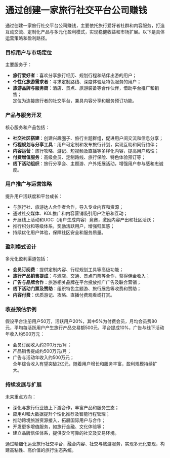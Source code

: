 # 通过创建一家旅行社交平台公司赚钱
通过创建一家旅行社交平台公司赚钱，主要依托旅行爱好者社群和内容服务，打造互动交流、定制化产品与多元化盈利模式，实现稳健收益和市场扩展。以下是具体运营策略和盈利路径。

### 目标用户与市场定位  
主要服务于：  
* **旅行爱好者**：喜欢分享旅行经历、规划行程和结伴出游的用户；  
* **个性化旅游需求者**：寻求定制路线、深度体验及特色服务的用户；  
* **旅游品牌与服务商**：酒店、景点、旅游装备等合作伙伴，借助平台推广和销售；  
定位为连接旅行者的社交平台，兼具内容分享和服务预订功能。

### 产品与服务开发  
核心服务和产品包括：  
* **社交社区搭建**：创建兴趣圈子、旅行主题群组，促进用户间交流和信息分享；  
* **行程规划与分享工具**：用户可定制和发布旅行计划，实现互助和同行约伴；  
* **内容运营**：旅行攻略、游记、短视频及直播等多样化内容，提高用户粘性；  
* **付费增值服务**：高级会员、定制路线、旅行保险、特色体验预订等；  
* **线下活动组织**：旅行分享会、主题游、户外拓展活动，增强用户参与感和忠诚度。

### 用户推广与运营策略  
提升用户活跃度和平台成长：  
* 与旅行社、旅游达人合作者合作，导入专业内容和资源；  
* 通过社交媒体、KOL推广和内容营销吸引用户注册和互动；  
* 开展线上活动和UGC（用户生成内容）竞赛，激励内容产出和社区活跃；  
* 推行积分和等级体系，奖励活跃用户，增强归属感；  
* 持续优化用户体验，保障社区安全和服务质量。

### 盈利模式设计  
多元化盈利渠道包括：  
* **会员订阅费**：提供定制内容、行程规划工具等高级功能；  
* **旅行产品销售提成**：与酒店、交通、景点门票等合作，获得佣金收入；  
* **广告与品牌合作**：旅游相关品牌在平台投放推广广告及联合营销；  
* **线下活动门票及赞助**：组织特色主题游、旅行展览等收费和赞助；  
* **内容付费**：优质游记、攻略、直播付费观看或打赏。

### 收益预估示例  
假设平台注册用户50万，活跃用户20%，其中5%为付费会员，月均会员费80元，平均每活跃用户产生旅行产品交易额500元，平台提成10%，广告与线下活动年收入约500万元：  
* 会员订阅收入约200万元/月；  
* 产品销售提成约500万元/月；  
* 广告与活动年收入约500万元；  
全年综合收入有望突破2亿元，随着用户增长和服务丰富，盈利规模持续扩大。

### 持续发展与扩展  
未来重点方向：  
* 深化与旅行行业链上下游合作，丰富产品和服务生态；  
* 应用AI和大数据提升个性化推荐及智能行程管理；  
* 推动跨境旅游资源接入，拓展国际用户与合作；  
* 开发更多增值服务，如旅行金融、文化体验等；  
* 建立品牌信任体系，提供安全可靠的社交及交易环境。

通过精细化运营旅行社交平台，融合内容、社交与旅游服务，实现多元化变现，构建高粘性、高价值的旅行生态系统。